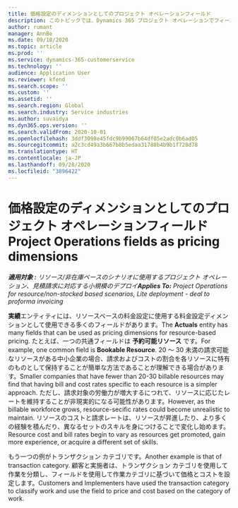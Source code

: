 ```yaml
---
title: 価格設定のディメンションとしてのプロジェクト オペレーションフィールド
description: このトピックでは、Dynamics 365 プロジェクト オペレーションでフィールドを価格ディメンションとして使用する方法について説明します。
author: rumant
manager: AnnBe
ms.date: 09/18/2020
ms.topic: article
ms.prod: ''
ms.service: dynamics-365-customerservice
ms.technology: ''
audience: Application User
ms.reviewer: kfend
ms.search.scope: ''
ms.custom: ''
ms.assetid: ''
ms.search.region: Global
ms.search.industry: Service industries
ms.author: suvaidya
ms.dyn365.ops.version: ''
ms.search.validFrom: 2020-10-01
ms.openlocfilehash: 3ddf3098e45fdc9b99067b64df05e2adc0b6ad05
ms.sourcegitcommit: a2c3cd49a3b667b8b5edaa31788b4b9b1f728d78
ms.translationtype: HT
ms.contentlocale: ja-JP
ms.lasthandoff: 09/28/2020
ms.locfileid: "3896422"
---
```

# <a name="project-operations-fields-as-pricing-dimensions"></a><span data-ttu-id="0ed63-103">価格設定のディメンションとしてのプロジェクト オペレーションフィールド</span><span class="sxs-lookup"><span data-stu-id="0ed63-103">Project Operations fields as pricing dimensions</span></span>

<span data-ttu-id="0ed63-104">_**適用対象 :** リソース/非在庫ベースのシナリオに使用するプロジェクト オペレーション、見積請求に対応する小規模のデプロイ_</span><span class="sxs-lookup"><span data-stu-id="0ed63-104">_**Applies To:** Project Operations for resource/non-stocked based scenarios, Lite deployment - deal to proforma invoicing_</span></span>

<span data-ttu-id="0ed63-105">**実績**エンティティには、リソースベースの料金設定に使用する料金設定ディメンションとして使用できる多くのフィールドがあります。</span><span class="sxs-lookup"><span data-stu-id="0ed63-105">The **Actuals** entity has many fields that can be used as pricing dimensions for resource-based pricing.</span></span> <span data-ttu-id="0ed63-106">たとえば、一つの共通フィールドは **予約可能リソース** です。</span><span class="sxs-lookup"><span data-stu-id="0ed63-106">For example, one common field is **Bookable Resource**.</span></span> <span data-ttu-id="0ed63-107">20 ～ 30 未満の請求可能なリソースがある中小企業の場合、請求およびコストの割合を各リソースに特有のものとして保持することが簡単な方法であることが理解できる場合があります。</span><span class="sxs-lookup"><span data-stu-id="0ed63-107">Smaller companies that have fewer than 20-30 billable resources may find that having bill and cost rates specific to each resource is a simpler approach.</span></span> <span data-ttu-id="0ed63-108">ただし、請求対象の労働力が増大するにつれて、リソースに応じたレートを維持することが非現実的になる可能性があります。</span><span class="sxs-lookup"><span data-stu-id="0ed63-108">However, as the billable workforce grows, resource-secific rates could become unrealistic to maintain.</span></span> <span data-ttu-id="0ed63-109">リソースのコストと請求レートは、リソースが昇進したり、より多くの経験を積んだり、異なるセットのスキルを身につけることで変化し始めます。</span><span class="sxs-lookup"><span data-stu-id="0ed63-109">Resource cost and bill rates begin to vary as resources get promoted, gain more experience, or acquire a different set of skills.</span></span> 

<span data-ttu-id="0ed63-110">もう一つの例がトランザクション カテゴリです。</span><span class="sxs-lookup"><span data-stu-id="0ed63-110">Another example is that of transaction category.</span></span> <span data-ttu-id="0ed63-111">顧客と実施者は、トランザクション カテゴリを使用して作業を分類し、フィールドを使用して作業カテゴリに基づいて価格とコストを設定します。</span><span class="sxs-lookup"><span data-stu-id="0ed63-111">Customers and Implementers have used the transaction category to classify work and use the field to price and cost based on the category of work.</span></span>
